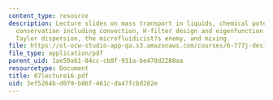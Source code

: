 ```yaml
---
content_type: resource
description: Lecture slides on mass transport in liquids, chemical potential, species
  conservation including convection, H-filter design and eigenfunction expansion,
  Taylor dispersion, the microfluidicist?s enemy, and mixing.
file: https://ol-ocw-studio-app-qa.s3.amazonaws.com/courses/6-777j-design-and-fabrication-of-microelectromechanical-devices-spring-2007/3ef5264bd079b86f461cda47fcbd282e_07lecture16.pdf
file_type: application/pdf
parent_uid: 1ae59ab1-84cc-cb8f-931a-be478d2280aa
resourcetype: Document
title: 07lecture16.pdf
uid: 3ef5264b-d079-b86f-461c-da47fcbd282e
---
```

